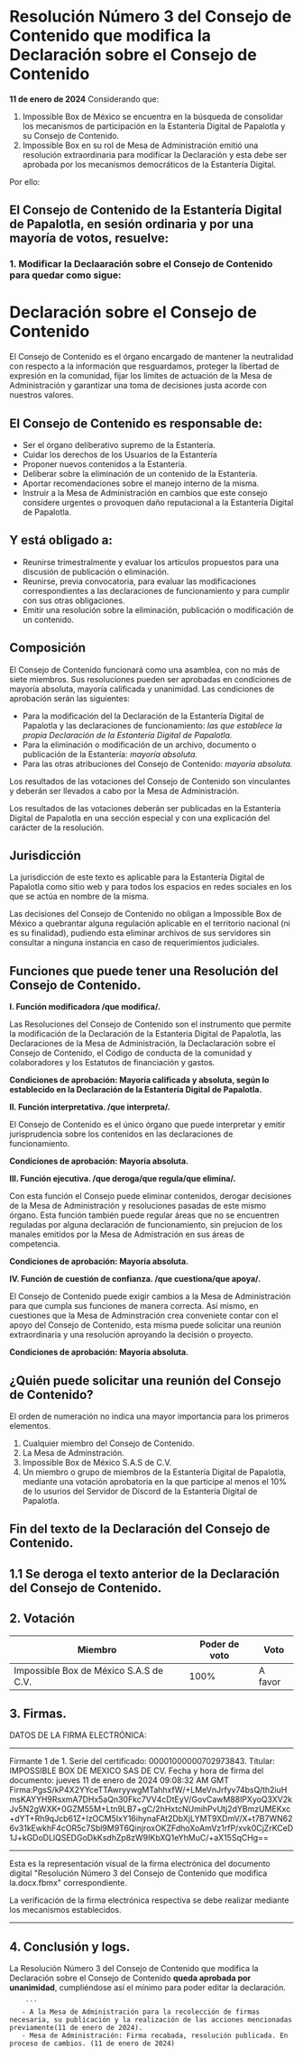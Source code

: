   # Resolución Número 3 del Consejo de Contenido que modifica la Declaración sobre el  Consejo de Contenido
  
 **11 de enero de 2024**
Considerando que:

1. Impossible Box de México se encuentra en la búsqueda de consolidar los mecanismos de participación en la Estantería Digital de Papalotla y su Consejo de Contenido.
2. Impossible Box en su rol de Mesa de Administración emitió una resolución extraordinaria para modificar la Declaración y esta debe ser aprobada por los mecanismos democráticos de la Estantería Digital.

Por ello:

## El Consejo de Contenido de la Estantería Digital de Papalotla, en sesión ordinaria y por una mayoría de votos, resuelve:
### 1. Modificar la Declaaración sobre el Consejo de Contenido para quedar como sigue:

# Declaración sobre el Consejo de Contenido
 
El Consejo de Contenido es el órgano encargado de mantener la neutralidad con respecto a la información que resguardamos, proteger la libertad de expresión en la comunidad, fijar los límites de actuación de la Mesa de Administración y garantizar una toma de decisiones justa acorde con nuestros valores.

## El Consejo de Contenido es responsable de:

-   Ser el órgano deliberativo supremo de la Estantería.
- Cuidar los derechos de los Usuarios de la Estantería 
-   Proponer nuevos contenidos a la Estantería.
-   Deliberar sobre la eliminación de un contenido de la Estantería.
-   Aportar recomendaciones sobre el manejo interno de la misma.
-   Instruir a la Mesa de Administración en cambios que este consejo considere urgentes o provoquen daño reputacional a la Estantería Digital de Papalotla.

## Y está obligado a:

-   Reunirse trimestralmente y evaluar los artículos propuestos para una discusión de publicación o eliminación.
-   Reunirse, previa convocatoria, para evaluar las modificaciones correspondientes a las declaraciones de funcionamiento y para cumplir con sus otras obligaciones.
-   Emitir una resolución sobre la eliminación, publicación o modificación de un contenido.
## Composición


El Consejo de Contenido funcionará como una asamblea, con no más de siete miembros. Sus resoluciones pueden ser aprobadas en condiciones de mayoría absoluta, mayoría calificada y unanimidad. Las condiciones de aprobación serán las siguientes:

-   Para la modificación del la Declaración de la Estantería Digital de Papalotla y las declaraciones de funcionamiento: _las que establece la propia Declaración de la Estantería Digital de Papalotla._
-   Para la eliminación o modificación de un archivo, documento o publicación de la Estantería: _mayoría absoluta._
-   Para las otras atribuciones del Consejo de Contenido: _mayoría absoluta._

Los resultados de las votaciones del Consejo de Contenido son vinculantes y deberán ser llevados a cabo por la Mesa de Administración.

Los resultados de las votaciones deberán ser publicadas en la Estantería Digital de Papalotla en una sección especial y con una explicación del carácter de la resolución.
## Jurisdicción
La jurisdicción de este texto es aplicable para la Estantería Digital de Papalotla como sitio web y para todos los espacios en redes sociales en los que se actúa en nombre de la misma.

Las decisiones del Consejo de Contenido no obligan a Impossible Box de México a quebrantar alguna regulación aplicable en el territorio nacional  (ni es su finalidad), pudiendo esta eliminar archivos de sus servidores sin consultar a ninguna instancia en caso de requerimientos judiciales.

## Funciones que puede tener una Resolución del Consejo de Contenido.

**I. Función modificadora /que modifica/.**

Las Resoluciones del Consejo de Contenido son el instrumento que permite la modificación de la Declaración de la Estantería Digital de Papalotla, las Declaraciones de la Mesa de Administración, la Declaclaración sobre el Consejo de Contenido, el Código de conducta de la comunidad y colaboradores y los Estatutos de financiación y gastos.

**Condiciones de aprobación: Mayoría calificada y absoluta, según lo establecido en la Declaración de la Estantería Digital de Papalotla.**

**II. Función interpretativa. /que interpreta/.**

El Consejo de Contenido es el único órgano que puede interpretar y emitir jurisprudencia sobre los contenidos en las declaraciones de funcionamiento.

**Condiciones de aprobación: Mayoría absoluta.**

**III. Función ejecutiva. /que deroga/que regula/que elimina/.**

Con esta función el Consejo puede eliminar contenidos, derogar decisiones de la Mesa de Administración y resoluciones pasadas de este mismo órgano. Esta función también puede regular áreas que no se encuentren reguladas por alguna declaración de funcionamiento, sin prejucion de los manales emitidos por la Mesa de Admistración en sus áreas de competencia.

**Condiciones de aprobación: Mayoría absoluta.**

**IV. Función de cuestión de confianza. /que cuestiona/que apoya/.**

El Consejo de Contenido puede exigir cambios a la Mesa de Administración para que cumpla sus funciones de manera correcta. Así mismo, en cuestiones que la Mesa de Adminstración crea conveniete contar con el apoyo del Consejo de Contenido, esta misma puede solicitar una reunión extraordinaria y una resolución aproyando la decisión o proyecto.

**Condiciones de aprobación: Mayoría absoluta.**

## ¿Quién puede solicitar una reunión del Consejo de Contenido?

El orden de numeración no indica una mayor importancia para los primeros elementos.

1.  Cualquier miembro del Consejo de Contenido.
2.  La Mesa de Adminstración.
3.  Impossible Box de México S.A.S de C.V.
4.  Un miembro o grupo de miembros de la Estantería Digital de Papalotla, mediante una votación aprobatoria en la que participe al menos el 10% de lo usurios del Servidor de Discord de la Estantería Digital de Papalotla.


## Fin del texto de la Declaración del Consejo de Contenido.

## 1.1 Se deroga el texto anterior de la Declaración del Consejo de Contenido.

## 2. Votación
|Miembro| Poder de voto|Voto|
|--|--|--|
| Impossible Box de México S.A.S de C.V. | 100% |A favor|
## 3. Firmas.

DATOS DE LA FIRMA ELECTRÓNICA:
________________________________________________________________
Firmante 1 de 1.
	Serie del certificado: 00001000000702973843.
	Titular: IMPOSSIBLE BOX DE MEXICO SAS DE CV.
	Fecha y hora de firma del documento: jueves 11 de enero de 2024 09:08:32 AM GMT
	Firma:PgsS/kP4X2YYceTTAwryywgMTahhxfW/+LMeVnJrfyv74bsQ/th2iuHmsKAYYH9RsxmA7DHx5aQn30Fkc7VV4cDtEyV/GovCawM88lPXyoQ3XV2kJv5N2gWXK+0GZM55M+Ltn9LB7+gC/2hHxtcNUmihPvUtj2dYBmzUMEKxc+dYT+Rh9qJcb61Z+IzOCM5IxY16ihynaFAt2DbXjLYMT9XDmV/X+t7B7WN626v31kEwkhF4cOR5c7Sbl9M9T6QinjroxOKZFdhoXoAmVz1rfP/xvk0CjZrKCeD1J+kGDoDLlQSEDGoDkKsdhZp8zW9IKbXQ1eYhMuC/+aX15SqCHg==
________________________________________________________________
Esta es la representación visual de la firma electrónica del documento digital "Resolución Número 3 del Consejo de Contenido que modifica la.docx.fbmx" correspondiente.

La verificación de la firma electrónica respectiva se debe realizar mediante los mecanismos establecidos.
________________________________________________________________


## 4. Conclusión y logs.
 
La Resolución Número 3 del Consejo de Contenido que modifica la Declaración sobre el Consejo de Contenido **queda aprobada por unanimidad**, cumpliéndose así el mínimo para poder editar la declaración.

        ```
       - A la Mesa de Administración para la recolección de firmas necesaria, su publicación y la realización de las acciones mencionadas previamente(11 de enero de 2024). 
       - Mesa de Administración: Firma recabada, resolución publicada. En proceso de cambios. (11 de enero de 2024)



